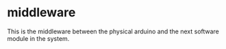 # middleware
This is the middleware between the physical arduino and the next software module in the system.
